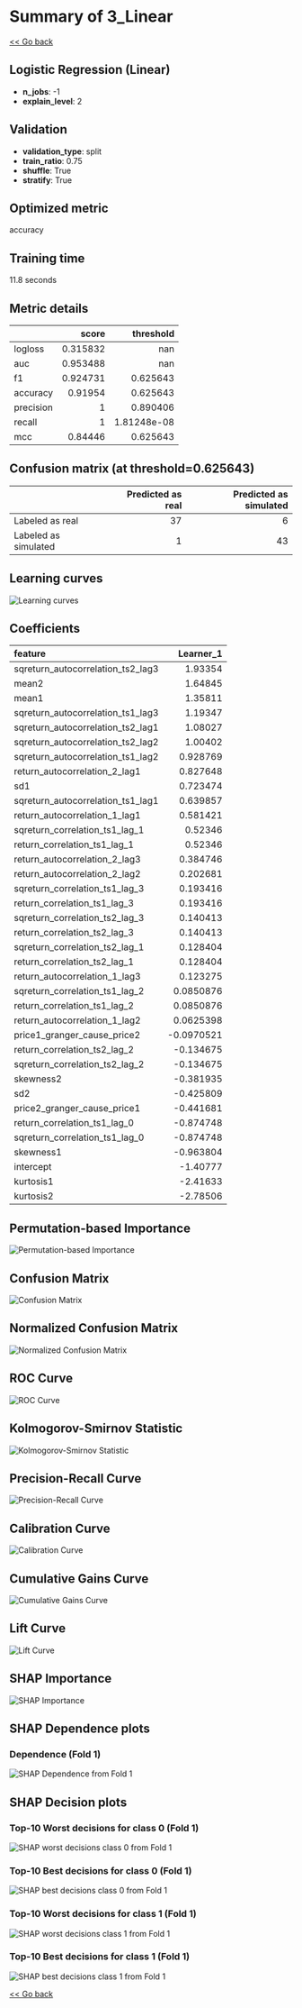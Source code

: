 # Summary of 3_Linear

[<< Go back](../README.md)


## Logistic Regression (Linear)
- **n_jobs**: -1
- **explain_level**: 2

## Validation
 - **validation_type**: split
 - **train_ratio**: 0.75
 - **shuffle**: True
 - **stratify**: True

## Optimized metric
accuracy

## Training time

11.8 seconds

## Metric details
|           |    score |     threshold |
|:----------|---------:|--------------:|
| logloss   | 0.315832 | nan           |
| auc       | 0.953488 | nan           |
| f1        | 0.924731 |   0.625643    |
| accuracy  | 0.91954  |   0.625643    |
| precision | 1        |   0.890406    |
| recall    | 1        |   1.81248e-08 |
| mcc       | 0.84446  |   0.625643    |


## Confusion matrix (at threshold=0.625643)
|                      |   Predicted as real |   Predicted as simulated |
|:---------------------|--------------------:|-------------------------:|
| Labeled as real      |                  37 |                        6 |
| Labeled as simulated |                   1 |                       43 |

## Learning curves
![Learning curves](learning_curves.png)

## Coefficients
| feature                           |   Learner_1 |
|:----------------------------------|------------:|
| sqreturn_autocorrelation_ts2_lag3 |   1.93354   |
| mean2                             |   1.64845   |
| mean1                             |   1.35811   |
| sqreturn_autocorrelation_ts1_lag3 |   1.19347   |
| sqreturn_autocorrelation_ts2_lag1 |   1.08027   |
| sqreturn_autocorrelation_ts2_lag2 |   1.00402   |
| sqreturn_autocorrelation_ts1_lag2 |   0.928769  |
| return_autocorrelation_2_lag1     |   0.827648  |
| sd1                               |   0.723474  |
| sqreturn_autocorrelation_ts1_lag1 |   0.639857  |
| return_autocorrelation_1_lag1     |   0.581421  |
| sqreturn_correlation_ts1_lag_1    |   0.52346   |
| return_correlation_ts1_lag_1      |   0.52346   |
| return_autocorrelation_2_lag3     |   0.384746  |
| return_autocorrelation_2_lag2     |   0.202681  |
| sqreturn_correlation_ts1_lag_3    |   0.193416  |
| return_correlation_ts1_lag_3      |   0.193416  |
| sqreturn_correlation_ts2_lag_3    |   0.140413  |
| return_correlation_ts2_lag_3      |   0.140413  |
| sqreturn_correlation_ts2_lag_1    |   0.128404  |
| return_correlation_ts2_lag_1      |   0.128404  |
| return_autocorrelation_1_lag3     |   0.123275  |
| sqreturn_correlation_ts1_lag_2    |   0.0850876 |
| return_correlation_ts1_lag_2      |   0.0850876 |
| return_autocorrelation_1_lag2     |   0.0625398 |
| price1_granger_cause_price2       |  -0.0970521 |
| return_correlation_ts2_lag_2      |  -0.134675  |
| sqreturn_correlation_ts2_lag_2    |  -0.134675  |
| skewness2                         |  -0.381935  |
| sd2                               |  -0.425809  |
| price2_granger_cause_price1       |  -0.441681  |
| return_correlation_ts1_lag_0      |  -0.874748  |
| sqreturn_correlation_ts1_lag_0    |  -0.874748  |
| skewness1                         |  -0.963804  |
| intercept                         |  -1.40777   |
| kurtosis1                         |  -2.41633   |
| kurtosis2                         |  -2.78506   |


## Permutation-based Importance
![Permutation-based Importance](permutation_importance.png)
## Confusion Matrix

![Confusion Matrix](confusion_matrix.png)


## Normalized Confusion Matrix

![Normalized Confusion Matrix](confusion_matrix_normalized.png)


## ROC Curve

![ROC Curve](roc_curve.png)


## Kolmogorov-Smirnov Statistic

![Kolmogorov-Smirnov Statistic](ks_statistic.png)


## Precision-Recall Curve

![Precision-Recall Curve](precision_recall_curve.png)


## Calibration Curve

![Calibration Curve](calibration_curve_curve.png)


## Cumulative Gains Curve

![Cumulative Gains Curve](cumulative_gains_curve.png)


## Lift Curve

![Lift Curve](lift_curve.png)



## SHAP Importance
![SHAP Importance](shap_importance.png)

## SHAP Dependence plots

### Dependence (Fold 1)
![SHAP Dependence from Fold 1](learner_fold_0_shap_dependence.png)

## SHAP Decision plots

### Top-10 Worst decisions for class 0 (Fold 1)
![SHAP worst decisions class 0 from Fold 1](learner_fold_0_shap_class_0_worst_decisions.png)
### Top-10 Best decisions for class 0 (Fold 1)
![SHAP best decisions class 0 from Fold 1](learner_fold_0_shap_class_0_best_decisions.png)
### Top-10 Worst decisions for class 1 (Fold 1)
![SHAP worst decisions class 1 from Fold 1](learner_fold_0_shap_class_1_worst_decisions.png)
### Top-10 Best decisions for class 1 (Fold 1)
![SHAP best decisions class 1 from Fold 1](learner_fold_0_shap_class_1_best_decisions.png)

[<< Go back](../README.md)
